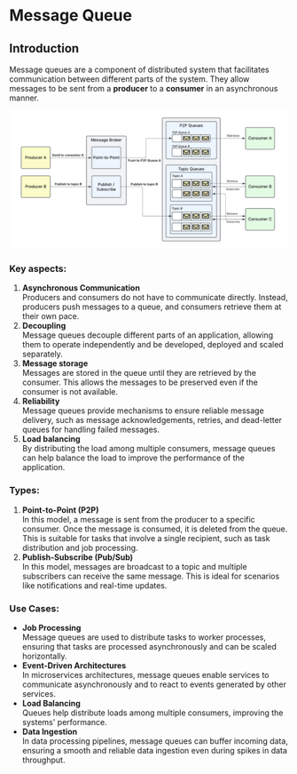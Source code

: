 # Message Queue
## Introduction
Message queues are a component of distributed system that facilitates communication between different parts of the system. They allow messages to be sent from a **producer** to a **consumer** in an asynchronous manner.

![Local Image](./images/message_queue_architecture.png)
### Key aspects:
1. **Asynchronous Communication**  
Producers and consumers do not have to communicate directly. Instead, producers push messages to a queue, and consumers retrieve them at their own pace.
2. **Decoupling**  
Message queues decouple different parts of an application, allowing them to operate independently and be developed, deployed and scaled separately.
3.  **Message storage**  
Messages are stored in the queue until they are retrieved by the consumer. This allows the messages to be preserved even if the consumer is not available.
4.  **Reliability**  
Message queues provide mechanisms to ensure reliable message delivery, such as message acknowledgements, retries, and dead-letter queues for handling failed messages.
5.  **Load balancing**  
By distributing the load among multiple consumers, message queues can help balance the load to improve the performance of the application.

### Types:
1. **Point-to-Point (P2P)**  
In this model, a message is sent from the producer to a specific consumer. Once the message is consumed, it is deleted from the queue. This is suitable for tasks that involve a single recipient, such as task distribution and job processing.
2.  **Publish-Subscribe (Pub/Sub)**  
In this model, messages are broadcast to a topic and multiple subscribers can receive the same message. This is ideal for scenarios like notifications and real-time updates.

### Use Cases:
* **Job Processing**  
Message queues are used to distribute tasks to worker processes, ensuring that tasks are processed asynchronously and can be scaled horizontally.
* **Event-Driven Architectures**  
In microservices architectures, message queues enable services to communicate asynchronously and to react to events generated by other services.
* **Load Balancing**  
Queues help distribute loads among multiple consumers, improving the systems' performance.
* **Data Ingestion**  
In data processing pipelines, message queues can buffer incoming data, ensuring a smooth and reliable data ingestion even during spikes in data throughput.

